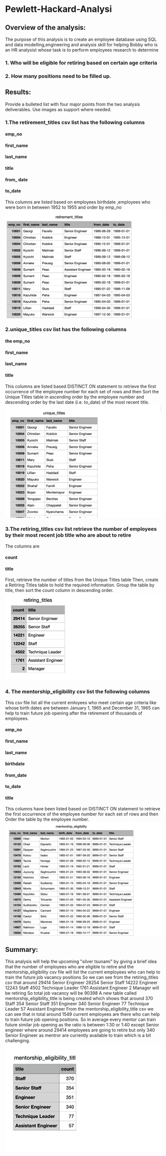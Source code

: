 # Pewlett-Hackard-Analysi
## Overview of the analysis:
The purpose of this analysis is to create an employee database using SQL and data modelling,engineering and analysis skill for helping Bobby who is an HR analysist
whose task is to perform employees research to determine 
### 1. Who will be eligible for retiring based on certain age criteria
### 2. How many positions need to be filled up.

## Results:
Provide a bulleted list with four major points from the two analysis deliverables. Use images as support where needed.
### 1.The retirement_titles csv list has the following columns
#### emp_no
#### first_name
#### last_name
#### title
#### from_ date
#### to_date 
This columns are listed based on employees birthdate ,employees who were born in between 1952 to 1955 and order by emp_no
![](Data/retirement_titles.png?raw=true)

### 2.unique_titles csv list has the following columns
#### the emp_no
#### first_name
#### last_name
#### title
This columns are listed based DISTINCT ON statement to retrieve the first occurrence of the employee number for each set of rows and then Sort the Unique Titles table in ascending order by the employee number and descending order by the last date (i.e. to_date) of the most recent title.
![](Data/unique_titles.png?raw=true)
### 3.The retiring_titles csv list retrieve the number of employees by their most recent job title who are about to retire
 The columns are
#### count

#### title
First, retrieve the number of titles from the Unique Titles table
Then, create a Retiring Titles table to hold the required information.
Group the table by title, then sort the count column in descending order.
![](Data/retiring_titles.png?raw=true)

### 4. The mentorship_eligibility csv list the following columns
This csv file list all the current emloyees who meet certain age criteria like whose birth dates are between January 1, 1965 and December 31, 1965 can help to
train future job opening after the retirement of thousands of employees.
#### emp_no
#### first_name
#### last_name
#### birthdate
#### from_date
#### to_date
#### title
This columns have been listed based on  DISTINCT ON statement to retrieve the first occurrence of the employee number for each set of rows and  then Order the table by the employee number.
![](Data/mentorship_eligibility.png?raw=true)
## Summary:
This analysis will help the upcoming "silver tsunami" by giving a brief idea that the number of employees who are eligible to retire and the mentorship_eligibility csv file will list the current employees who can help to train the future job vacancy positions
So we can see from the retiring_titles csv that around
29414 Senior Engineer
28254  Senior Staff
14222 Engineer
12243 Staff
4502 Technique Leader
1761 Assistant Engineer
2 Manager will be retiring 
So total job vacancy will be 90398
A new table called mentorship_eligibility_title is being created which shows that around
370 Staff
354 Senior Staff
351 Engineer
340 Senior Engineer
77 Technique Leader 
57 Assistant Engineer
From the mentorship_eligibility_title csv we can see that in total around 1549 current employees are there who can help to train future job opening positions.
So in average every mentor can train future similar job opening as the ratio is between 1:30 or 1:40 except Senior engineer where around 29414 employees are going to retire but only 340 Senior Engineer as mentror are currently available to train which is a bit challenging.  
![](Data/mentorship_eligibility_title.png?raw=true)
